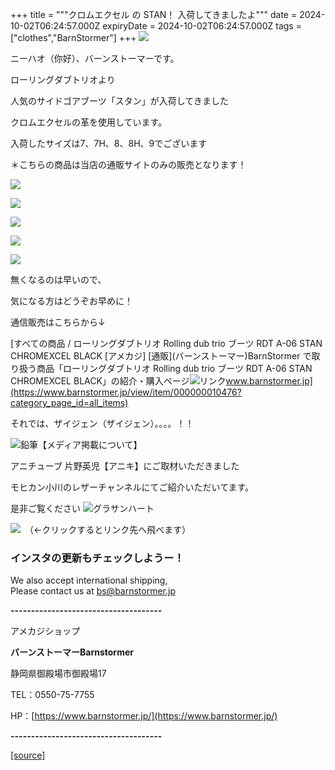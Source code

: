 +++
title = """クロムエクセル の STAN！ 入荷してきましたよ"""
date = 2024-10-02T06:24:57.000Z
expiryDate = 2024-10-02T06:24:57.000Z
tags = ["clothes","BarnStormer"]
+++
[![](https://stat.ameba.jp/user_images/20231023/16/barnstormer-go/b2/03/p/o0420015015354743273.png)](https://ameblo.jp/barnstormer-go/entry-12825670498.html)

ニーハオ（你好）、バーンストーマーです。

ローリングダブトリオより

人気のサイドゴアブーツ「スタン」が入荷してきました

クロムエクセルの革を使用しています。

入荷したサイズは7、7H、8、8H、9でございます

＊こちらの商品は当店の通販サイトのみの販売となります！

[![](https://stat.ameba.jp/user_images/20241002/15/barnstormer-go/c3/c3/j/o0466070015493222369.jpg)](https://stat.ameba.jp/user_images/20241002/15/barnstormer-go/c3/c3/j/o0466070015493222369.jpg)

[![](https://stat.ameba.jp/user_images/20241002/15/barnstormer-go/7a/f8/j/o0466070015493222372.jpg)](https://stat.ameba.jp/user_images/20241002/15/barnstormer-go/7a/f8/j/o0466070015493222372.jpg)

[![](https://stat.ameba.jp/user_images/20241002/15/barnstormer-go/f5/d1/j/o0466070015493222380.jpg)](https://stat.ameba.jp/user_images/20241002/15/barnstormer-go/f5/d1/j/o0466070015493222380.jpg)

[![](https://stat.ameba.jp/user_images/20241002/15/barnstormer-go/e2/23/j/o0466070015493222371.jpg)](https://stat.ameba.jp/user_images/20241002/15/barnstormer-go/e2/23/j/o0466070015493222371.jpg)

[![](https://stat.ameba.jp/user_images/20241002/15/barnstormer-go/cd/cc/j/o0466070015493222377.jpg)](https://stat.ameba.jp/user_images/20241002/15/barnstormer-go/cd/cc/j/o0466070015493222377.jpg)

無くなるのは早いので、

気になる方はどうぞお早めに！

通信販売はこちらから↓

[すべての商品 / ローリングダブトリオ Rolling dub trio ブーツ RDT A-06 STAN CHROMEXCEL BLACK \[アメカジ\] \[通販\](バーンストーマー)BarnStormer で取り扱う商品「ローリングダブトリオ Rolling dub trio ブーツ RDT A-06 STAN CHROMEXCEL BLACK」の紹介・購入ページ![リンク](https://c.stat100.ameba.jp/ameblo/symbols/v3.20.0/svg/gray/editor_link.svg)www.barnstormer.jp](https://www.barnstormer.jp/view/item/000000010476?category_page_id=all_items)

それでは、ザイジェン（ザイジェン）。。。。！！

![鉛筆](https://stat100.ameba.jp/blog/ucs/img/char/char3/519.png)【メディア掲載について】

アニチューブ 片野英児【アニキ】にご取材いただきました

モヒカン小川のレザーチャンネルにてご紹介いただいてます。

是非ご覧ください ![グラサンハート](https://stat100.ameba.jp/blog/ucs/img/char/char3/148.png)

[![](https://stat.ameba.jp/user_images/20230412/16/barnstormer-go/6a/23/p/o0108010815269242493.png)](https://www.instagram.com/barnstormer_daily/)　（←クリックするとリンク先へ飛べます）

### インスタの更新もチェックしようー！

We also accept international shipping,  
Please contact us at bs@barnstormer.jp

**\-------------------------------------**

アメカジショップ

**バーンストーマーBarnstormer**

静岡県御殿場市御殿場17

TEL：0550-75-7755

HP：[https://www.barnstormer.jp/](https://www.barnstormer.jp/)

**\-------------------------------------**

[[source]](https://ameblo.jp/barnstormer-go/entry-12869745015.html)
